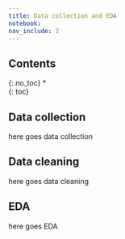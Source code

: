```yaml
---
title: Data collection and EDA
notebook: 
nav_include: 2
---
```


## Contents
{:.no_toc}
*  
{: toc}

## Data collection

here goes data collection

## Data cleaning

here goes data cleaning

## EDA

here goes EDA